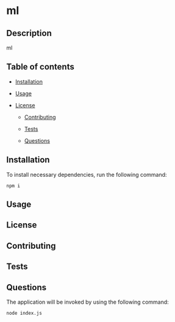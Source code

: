# ml

  ## Description
  ml

  ## Table of contents
  
  * [Installation](#installation)

  * [Usage](#usage)

  * [License](#license)

      * [Contributing](#contributing)

      * [Tests](#tests)

      * [Questions](#questions)

  ## Installation

  To install necessary dependencies, run the following command: 

  ~~~ 
  npm i
  ~~~

  ## Usage 

  ## License

  ## Contributing

  ## Tests

  ## Questions

  The application will be invoked by using the following command:

  ~~~ bash
  node index.js
  ~~~



